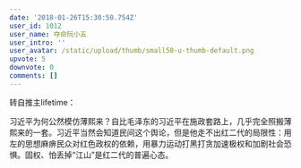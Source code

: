 ```yaml
---
date: '2018-01-26T15:30:50.754Z'
user_id: 1012
user_name: 夺命阮小五
user_intro: ''
user_avatar: /static/upload/thumb/small50-u-thumb-default.png
upvote: 5
downvote: 0
comments: []
---
```


转自推主lifetime：

习近平为何公然模仿薄熙来？自比毛泽东的习近平在施政套路上，几乎完全照搬薄熙来的一套。习近平当然会知道民间这个舆论，但是他走不出红二代的局限性：用左的思想麻痹民众对红色政权的依赖，用暴力运动打黑打贪加速极权和加剧社会恐惧。固权、怕丢掉“江山”是红二代的普遍心态。
